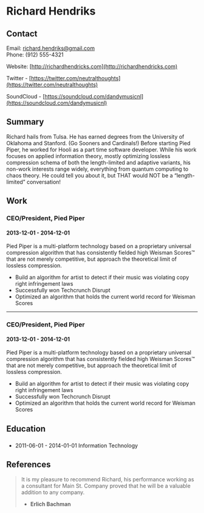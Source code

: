 
# Richard Hendriks

## Contact

Email: [richard.hendriks@gmail.com](mailto:richard.hendriks@gmail.com)  
Phone: (912) 555-4321

Website: [http://richardhendricks.com](http://richardhendricks.com)

Twitter - [https://twitter.com/neutralthoughts](https://twitter.com/neutralthoughts)  

SoundCloud - [https://soundcloud.com/dandymusicnl](https://soundcloud.com/dandymusicnl)  


## Summary

Richard hails from Tulsa. He has earned degrees from the University of Oklahoma and Stanford. (Go Sooners and Cardinals!) Before starting Pied Piper, he worked for Hooli as a part time software developer. While his work focuses on applied information theory, mostly optimizing lossless compression schema of both the length-limited and adaptive variants, his non-work interests range widely, everything from quantum computing to chaos theory. He could tell you about it, but THAT would NOT be a “length-limited” conversation!

## Work

### CEO&#x2F;President, Pied Piper
#### 2013-12-01 - 2014-12-01
Pied Piper is a multi-platform technology based on a proprietary universal compression algorithm that has consistently fielded high Weisman Scores™ that are not merely competitive, but approach the theoretical limit of lossless compression.
* Build an algorithm for artist to detect if their music was violating copy right infringement laws
* Successfully won Techcrunch Disrupt
* Optimized an algorithm that holds the current world record for Weisman Scores

---

### CEO&#x2F;President, Pied Piper
#### 2013-12-01 - 2014-12-01
Pied Piper is a multi-platform technology based on a proprietary universal compression algorithm that has consistently fielded high Weisman Scores™ that are not merely competitive, but approach the theoretical limit of lossless compression.
* Build an algorithm for artist to detect if their music was violating copy right infringement laws
* Successfully won Techcrunch Disrupt
* Optimized an algorithm that holds the current world record for Weisman Scores



## Education

* ### 
  2011-06-01 - 2014-01-01
  Information Technology

## References
> It is my pleasure to recommend Richard, his performance working as a consultant for Main St. Company proved that he will be a valuable addition to any company. 
> - **Erlich Bachman**
